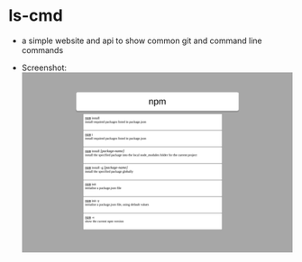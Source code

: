 # ls-cmd

-   a simple website and api to show common git and command line commands


-   Screenshot:
    ![Screenshot:](ls-cmd.png)
